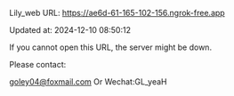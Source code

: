 Lily_web URL: https://ae6d-61-165-102-156.ngrok-free.app

Updated at: 2024-12-10 08:50:12

If you cannot open this URL, the server might be down.

Please contact: 

goley04@foxmail.com Or Wechat:GL_yeaH